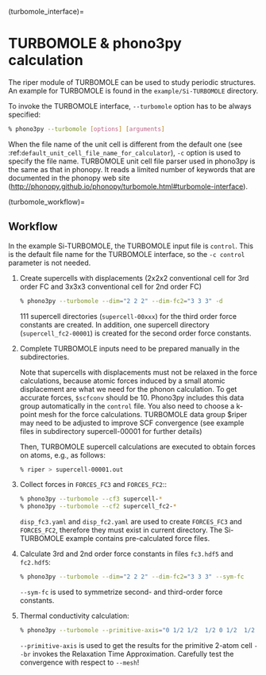 (turbomole_interface)=
# TURBOMOLE & phono3py calculation

The riper module of TURBOMOLE can be used to study periodic structures.
An example for TURBOMOLE is found in the `example/Si-TURBOMOLE` directory.

To invoke the TURBOMOLE interface, `--turbomole` option has to be always
specified:

```bash
% phono3py --turbomole [options] [arguments]
```

When the file name of the unit cell is different from the default one
(see :ref:`default_unit_cell_file_name_for_calculator`), `-c` option
is used to specify the file name. TURBOMOLE unit cell file parser used in
phono3py is the same as that in phonopy. It reads a limited number of
keywords that are documented in the phonopy web site
(http://phonopy.github.io/phonopy/turbomole.html#turbomole-interface).

(turbomole_workflow)=
## Workflow

In the example Si-TURBOMOLE, the TURBOMOLE input file is `control`.
This is the default file name for the TURBOMOLE interface,
so the `-c control` parameter is not needed.

1) Create supercells with displacements (2x2x2 conventional cell for
   3rd order FC and 3x3x3 conventional cell for 2nd order FC)

   ```bash
   % phono3py --turbomole --dim="2 2 2" --dim-fc2="3 3 3" -d
   ```

   111 supercell directories (`supercell-00xxx`) for the third order
   force constants are created. In addition, one supercell directory
   (`supercell_fc2-00001`) is created for the second order
   force constants.

2) Complete TURBOMOLE inputs need to be prepared manually in the subdirectories.

   Note that supercells with displacements must not be relaxed in the
   force calculations, because atomic forces induced by a small atomic
   displacement are what we need for the phonon calculation. To get accurate
   forces, `$scfconv` should be 10. Phono3py includes this data group automatically
   in the `control` file. You also need to choose a k-point mesh for the force
   calculations. TURBOMOLE data group $riper may need to be adjusted to improve
   SCF convergence (see example files in subdirectory supercell-00001 for
   further details)

   Then, TURBOMOLE supercell calculations are executed to obtain forces on
   atoms, e.g., as follows:

   ```bash
   % riper > supercell-00001.out
   ```

3) Collect forces in `FORCES_FC3` and `FORCES_FC2`::

   ```bash
   % phono3py --turbomole --cf3 supercell-*
   % phono3py --turbomole --cf2 supercell_fc2-*
   ```

   `disp_fc3.yaml` and `disp_fc2.yaml` are used to create `FORCES_FC3` and
   `FORCES_FC2`, therefore they must exist in current directory. The Si-TURBOMOLE
   example contains pre-calculated force files.

4) Calculate 3rd and 2nd order force constants in files `fc3.hdf5` and `fc2.hdf5`:

   ```bash
   % phono3py --turbomole --dim="2 2 2" --dim-fc2="3 3 3" --sym-fc
   ```

   `--sym-fc` is used to symmetrize second- and third-order force constants.

5) Thermal conductivity calculation:

   ```bash
   % phono3py --turbomole --primitive-axis="0 1/2 1/2  1/2 0 1/2  1/2 1/2 0" --fc3 --fc2 --dim="2 2 2" --dim-fc2="3 3 3" --mesh="20 20 20" --br
   ```

   `--primitive-axis` is used to get the results for the primitive 2-atom cell
   `--br` invokes the Relaxation Time Approximation.
   Carefully test the convergence with respect to `--mesh`!
